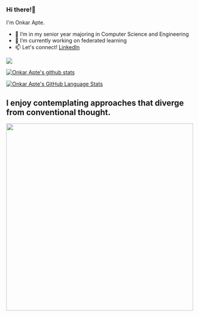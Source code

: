 ### Hi there!👋

I'm Onkar Apte.

- 🔭 I’m in my senior year majoring in Computer Science and Engineering
- 🌱 I’m currently working on federated learning
- 📫 Let's connect! [LinkedIn](https://www.linkedin.com/in/onapte)

![](https://komarev.com/ghpvc/?username=onapte&color=blueviolet)

[![Onkar Apte's github stats](https://github-readme-stats.vercel.app/api?username=onapte&theme=tokyonight)](https://github.com/onapte/github-readme-stats)    

[![Onkar Apte's GitHub Language Stats](https://github-readme-stats.vercel.app/api/top-langs/?username=onapte&langs_count=5&theme=tokyonight)]()

## I enjoy contemplating approaches that diverge from conventional thought.
<img src="https://github.com/Anmol-Baranwal/Cool-GIFs-For-GitHub/assets/74038190/0c7eb6ed-663b-4ce4-bfbd-18239a38ba1b" width="500">
